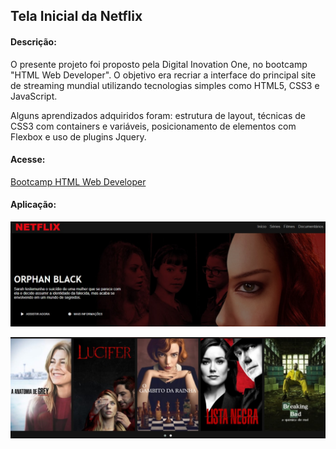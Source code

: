 ## Tela Inicial da Netflix

#### Descrição:

O presente projeto foi proposto pela Digital Inovation One, no bootcamp "HTML Web Developer". O objetivo era recriar a interface do principal site de streaming mundial utilizando tecnologias simples como HTML5, CSS3 e JavaScript. 

Alguns aprendizados adquiridos foram: estrutura de layout, técnicas de CSS3 com containers e variáveis, posicionamento de elementos com Flexbox e uso de plugins Jquery.

#### Acesse:

[Bootcamp HTML Web Developer](https://web.digitalinnovation.one/track/html-web-developer)

#### Aplicação:

![tela-netflix1](tela-netflix1.jpg)

![tela-netflix2](tela-netflix2.jpg)
